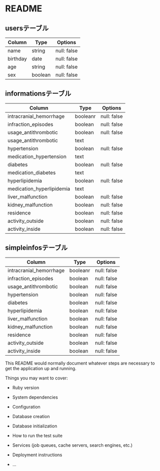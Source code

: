 # README
## usersテーブル
<!-- userは1-1の関係をinformationと有している-->
|Column|Type|Options|
|------|----|-------|
|name|string|null: false|
|birthday|date|null: false|
|age|string|null: false|
|sex|boolean|null: false|

## informationsテーブル
<!-- informationは1-1の関係をuserと有している-->
|Column|Type|Options|
|------|----|-------|
|intracranial_hemorrhage|booleanr|null: false|
|infraction_episodes|boolean|null: false|
|usage_antithrombotic|boolean|null: false|
|usage_antithrombotic|text||
|hypertension|boolean|null: false|
|medication_hypertension|text||
|diabetes|boolean|null: false|
|medication_diabetes|text||
|hyperlipidemia|boolean|null: false|
|medication_hyperlipidemia|text||
|liver_malfunction|boolean|null: false|
|kidney_malfunction|boolean|null: false|
|residence|boolean|null: false|
|activity_outside|boolean|null: false|
|activity_inside|boolean|null: false|

## simpleinfosテーブル
<!-- informationは1-1の関係をuserと有している-->
|Column|Type|Options|
|------|----|-------|
|intracranial_hemorrhage|booleanr|null: false|
|infraction_episodes|boolean|null: false|
|usage_antithrombotic|boolean|null: false|
|hypertension|boolean|null: false|
|diabetes|boolean|null: false|
|hyperlipidemia|boolean|null: false|
|liver_malfunction|boolean|null: false|
|kidney_malfunction|boolean|null: false|
|residence|boolean|null: false|
|activity_outside|boolean|null: false|
|activity_inside|boolean|null: false|

This README would normally document whatever steps are necessary to get the
application up and running.

Things you may want to cover:

* Ruby version

* System dependencies

* Configuration

* Database creation

* Database initialization

* How to run the test suite

* Services (job queues, cache servers, search engines, etc.)

* Deployment instructions

* ...
